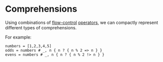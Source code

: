 # Comprehensions

Using combinations of [flow-control](flow-control.md) [operators](operators.md), we can compactly represent different types of comprehensions.

For example:

```
numbers = [1,2,3,4,5]
odds = numbers # _, n { n ? { n % 2 => n } }
evens = numbers # _, n { n ? { n % 2 !> n } }
```

